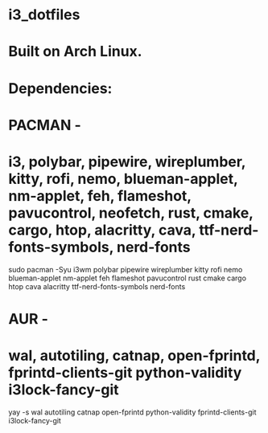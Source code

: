 # i3_dotfiles
# Built on Arch Linux.

# Dependencies:

# PACMAN - 
# i3, polybar, pipewire, wireplumber, kitty, rofi, nemo, blueman-applet, nm-applet, feh, flameshot, pavucontrol, neofetch, rust, cmake, cargo, htop, alacritty, cava, ttf-nerd-fonts-symbols, nerd-fonts

sudo pacman -Syu i3wm polybar pipewire wireplumber kitty rofi nemo blueman-applet nm-applet feh flameshot pavucontrol rust cmake cargo htop cava alacritty ttf-nerd-fonts-symbols nerd-fonts

# AUR -
#  wal, autotiling, catnap, open-fprintd, fprintd-clients-git python-validity i3lock-fancy-git
yay -s wal autotiling catnap open-fprintd python-validity fprintd-clients-git i3lock-fancy-git
